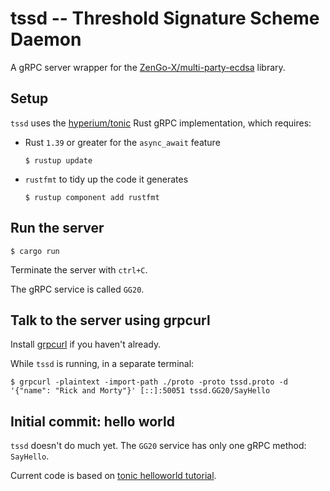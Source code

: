 # tssd -- Threshold Signature Scheme Daemon

A gRPC server wrapper for the [ZenGo-X/multi-party-ecdsa](https://github.com/ZenGo-X/multi-party-ecdsa) library.

## Setup

`tssd` uses the [hyperium/tonic](https://github.com/hyperium/tonic) Rust gRPC implementation, which requires:
* Rust `1.39` or greater for the `async_await` feature
    ```
    $ rustup update
    ```
* `rustfmt` to tidy up the code it generates
    ```
    $ rustup component add rustfmt
    ```

## Run the server

```
$ cargo run
```
Terminate the server with `ctrl+C`.

The gRPC service is called `GG20`.

## Talk to the server using grpcurl

Install [grpcurl](https://github.com/fullstorydev/grpcurl) if you haven't already.

While `tssd` is running, in a separate terminal:
```
$ grpcurl -plaintext -import-path ./proto -proto tssd.proto -d '{"name": "Rick and Morty"}' [::]:50051 tssd.GG20/SayHello
```

## Initial commit: hello world

`tssd` doesn't do much yet.  The `GG20` service has only one gRPC method: `SayHello`.

Current code is based on [tonic helloworld tutorial](https://github.com/hyperium/tonic/blob/master/examples/helloworld-tutorial.md).